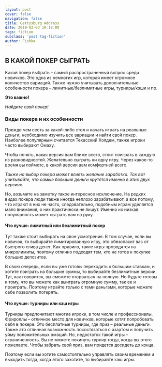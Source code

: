 ```yaml
---
layout: post
cover: false
navigation: false
title: Gettysburg Address
date: 2019-02-03 10:18:00
tags: fiction
subclass: 'post tag-fiction'
author: Fishka
---
```


## В КАКОЙ ПОКЕР СЫГРАТЬ

Какой покер выбрать – самый распространенный вопрос среди новичков. Это одна из немногих игр, которая имеет огромное количество вариаций. Также нужно учитывать дополнительные особенности покера – лимитные/безлимитные игры, турниры/кэши и пр.

<strong>Это важно!</strong>

<i>Найдите свой покер!</i>

### Виды покера и их особенности

Прежде чем сесть за какой-либо стол и начать играть на реальные деньги, необходимо изучить все вариации и найти свой покер. Наиболее популярным считается Техасский Холдем, также игроки часто выбирают Омаху. 

Чтобы понять, какая версия вам ближе всего, стоит поиграть в каждую из разновидностей. Желательно сыграть ни одну игру. Через какое-то время вы поймете, в какой версии вам комфортней всего. 

<i>Также на выбор покера может влиять желание заработка. Так вот учитывайте, что самые большие деньги крутятся именно в этих двух версиях. </i>

Но, возьмите на заметку такое интересное исключение. На редких видах покера люди также иногда неплохо зарабатывают, а все потому, что играют в них не часто, следовательно, подобным играм уделяется мало внимания, о них практически не пишут. Именно их низкая популярность может сыграть вам на руку. 

#### Что лучше: лимитный или безлимитный покер 

Тут также стоит выбирать на свое усмотрение. В том случае, если вы новичок, то выбирайте лимитированную игру, это обезопасит вас от быстрого слива денег. Как правило, такие игры проводятся на микролимиты, поэтому отлично подходят тем, кто не готов к покупке больших депозитов.

В свою очередь, если вы уже готовы переходить к большим ставкам, и хотите поиграть на большие суммы, то выбирайте безлимитные версии. Тут, как говорится, вы сможете оторваться на полную. Но будьте готовы к тому, что вы можете как выиграть огромную сумму, так ее и проиграть. Поэтому играйте только с теми деньгами, которые можете себе позволить потерять.

#### Что лучше: турниры или кэш игры

Турниры предпочитают многие игроки, в том числе и профессионалы. Фрироллы – отличное место для новичков, которые хотят попробовать себя в покере. Это бесплатные турниры, где приз – реальные деньги. Также это отличная возможность посостязаться с азартом и получить уйму положительных эмоций. Но, недостаток такой игры – ограниченность. Вы не можете покинуть турнир тогда, когда вы этого пожелаете. Чтобы забрать свой приз, вам придется досидеть до конца. 

Поэтому если вы хотите самостоятельно управлять своим временем и выходить тогда, когда этого захотите, то выбирайте кэш игры. 
